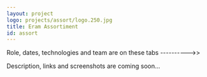 ```yaml
---
layout: project
logo: projects/assort/logo.250.jpg
title: Eram Assortiment
id: assort
---
```


<div class="highlight">
    <p>Role, dates, technologies and team are on these tabs ---------->></p>
    <p>Description, links and screenshots are coming soon...</p>
</div>
